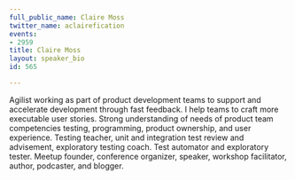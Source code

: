 ```yaml
---
full_public_name: Claire Moss
twitter_name: aclairefication
events:
- 2959
title: Claire Moss
layout: speaker_bio
id: 565

---
```

Agilist working as part of product development teams to support and accelerate development through fast feedback. I help teams to craft more executable user stories. Strong understanding of needs of product team competencies testing, programming, product ownership, and user experience. Testing teacher, unit and integration test review and advisement, exploratory testing coach. Test automator and exploratory tester. Meetup founder, conference organizer, speaker, workshop facilitator, author, podcaster, and blogger.